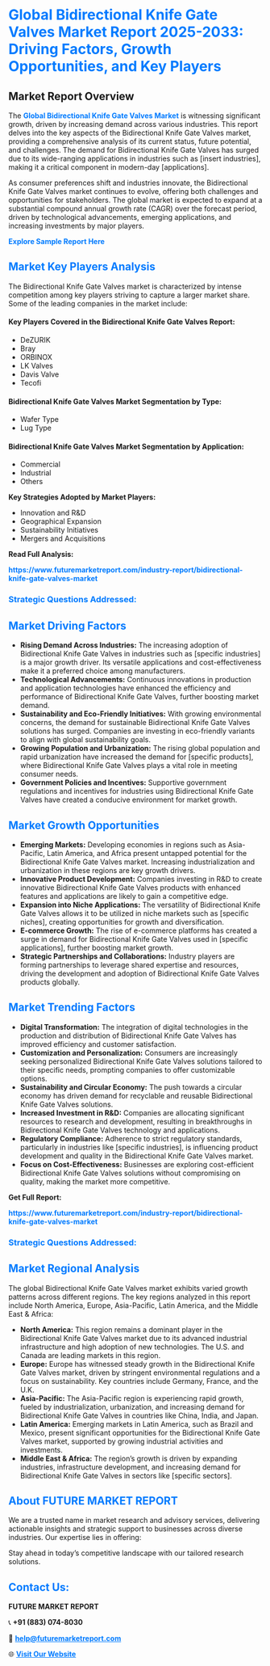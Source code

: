 <h1 style="color: #007BFF;">Global Bidirectional Knife Gate Valves Market Report 2025-2033: Driving Factors, Growth Opportunities, and Key Players</h1>

<section id="overview">
<h2>Market Report Overview</h2>
<p>The <a href="https://www.futuremarketreport.com/industry-report/bidirectional-knife-gate-valves-market" style="color: #007BFF; text-decoration: none;"><strong>Global Bidirectional Knife Gate Valves Market</strong></a> is witnessing significant growth, driven by increasing demand across various industries. This report delves into the key aspects of the Bidirectional Knife Gate Valves market, providing a comprehensive analysis of its current status, future potential, and challenges. The demand for Bidirectional Knife Gate Valves has surged due to its wide-ranging applications in industries such as [insert industries], making it a critical component in modern-day [applications].</p>
<p>As consumer preferences shift and industries innovate, the Bidirectional Knife Gate Valves market continues to evolve, offering both challenges and opportunities for stakeholders. The global market is expected to expand at a substantial compound annual growth rate (CAGR) over the forecast period, driven by technological advancements, emerging applications, and increasing investments by major players.</p>
</section>

<section id="overview">
<p><a href="https://www.futuremarketreport.com/request-sample/reportId=29305" style="color: #007BFF; text-decoration: none;"><strong>Explore Sample Report Here</strong></a></p>
</section>

<section id="key-players">
<h2 style="color: #007BFF;">Market Key Players Analysis</h2>
<p>The Bidirectional Knife Gate Valves market is characterized by intense competition among key players striving to capture a larger market share. Some of the leading companies in the market include:</p>
<h4>Key Players Covered in the Bidirectional Knife Gate Valves Report:</h4>
<ul><li>DeZURIK</li><li>Bray</li><li>ORBINOX</li><li>LK Valves</li><li>Davis Valve</li><li>Tecofi</li></ul>
<h4>Bidirectional Knife Gate Valves Market Segmentation by Type:</h4>
<ul><li>Wafer Type</li><li>Lug Type</li></ul>

<h4>Bidirectional Knife Gate Valves Market Segmentation by Application:</h4>
<ul><li>Commercial</li><li>Industrial</li><li>Others</li></ul>
<p><strong>Key Strategies Adopted by Market Players:</strong></p>
<ul>
<li>Innovation and R&D</li>
<li>Geographical Expansion</li>
<li>Sustainability Initiatives</li>
<li>Mergers and Acquisitions</li>
</ul>
</section>

<section>
<p><strong>Read Full Analysis: </strong></p><a href="https://www.futuremarketreport.com/industry-report/bidirectional-knife-gate-valves-market" style="color: #007BFF; text-decoration: none;"><strong>https://www.futuremarketreport.com/industry-report/bidirectional-knife-gate-valves-market</strong></a>
<h3 style="color: #007BFF;">Strategic Questions Addressed:</h3>
</section>

<section id="driving-factors">
<h2 style="color: #007BFF;">Market Driving Factors</h2>
<ul>
<li><strong>Rising Demand Across Industries:</strong> The increasing adoption of Bidirectional Knife Gate Valves in industries such as [specific industries] is a major growth driver. Its versatile applications and cost-effectiveness make it a preferred choice among manufacturers.</li>
<li><strong>Technological Advancements:</strong> Continuous innovations in production and application technologies have enhanced the efficiency and performance of Bidirectional Knife Gate Valves, further boosting market demand.</li>
<li><strong>Sustainability and Eco-Friendly Initiatives:</strong> With growing environmental concerns, the demand for sustainable Bidirectional Knife Gate Valves solutions has surged. Companies are investing in eco-friendly variants to align with global sustainability goals.</li>
<li><strong>Growing Population and Urbanization:</strong> The rising global population and rapid urbanization have increased the demand for [specific products], where Bidirectional Knife Gate Valves plays a vital role in meeting consumer needs.</li>
<li><strong>Government Policies and Incentives:</strong> Supportive government regulations and incentives for industries using Bidirectional Knife Gate Valves have created a conducive environment for market growth.</li>
</ul>
</section>

<section id="growth-opportunities">
<h2 style="color: #007BFF;">Market Growth Opportunities</h2>
<ul>
<li><strong>Emerging Markets:</strong> Developing economies in regions such as Asia-Pacific, Latin America, and Africa present untapped potential for the Bidirectional Knife Gate Valves market. Increasing industrialization and urbanization in these regions are key growth drivers.</li>
<li><strong>Innovative Product Development:</strong> Companies investing in R&D to create innovative Bidirectional Knife Gate Valves products with enhanced features and applications are likely to gain a competitive edge.</li>
<li><strong>Expansion into Niche Applications:</strong> The versatility of Bidirectional Knife Gate Valves allows it to be utilized in niche markets such as [specific niches], creating opportunities for growth and diversification.</li>
<li><strong>E-commerce Growth:</strong> The rise of e-commerce platforms has created a surge in demand for Bidirectional Knife Gate Valves used in [specific applications], further boosting market growth.</li>
<li><strong>Strategic Partnerships and Collaborations:</strong> Industry players are forming partnerships to leverage shared expertise and resources, driving the development and adoption of Bidirectional Knife Gate Valves products globally.</li>
</ul>
</section>

<section id="trending-factors">
<h2 style="color: #007BFF;">Market Trending Factors</h2>
<ul>
<li><strong>Digital Transformation:</strong> The integration of digital technologies in the production and distribution of Bidirectional Knife Gate Valves has improved efficiency and customer satisfaction.</li>
<li><strong>Customization and Personalization:</strong> Consumers are increasingly seeking personalized Bidirectional Knife Gate Valves solutions tailored to their specific needs, prompting companies to offer customizable options.</li>
<li><strong>Sustainability and Circular Economy:</strong> The push towards a circular economy has driven demand for recyclable and reusable Bidirectional Knife Gate Valves solutions.</li>
<li><strong>Increased Investment in R&D:</strong> Companies are allocating significant resources to research and development, resulting in breakthroughs in Bidirectional Knife Gate Valves technology and applications.</li>
<li><strong>Regulatory Compliance:</strong> Adherence to strict regulatory standards, particularly in industries like [specific industries], is influencing product development and quality in the Bidirectional Knife Gate Valves market.</li>
<li><strong>Focus on Cost-Effectiveness:</strong> Businesses are exploring cost-efficient Bidirectional Knife Gate Valves solutions without compromising on quality, making the market more competitive.</li>
</ul>
</section>

<section>
<p><strong>Get Full Report: </strong></p><a href="https://www.futuremarketreport.com/industry-report/bidirectional-knife-gate-valves-market" style="color: #007BFF; text-decoration: none;"><strong>https://www.futuremarketreport.com/industry-report/bidirectional-knife-gate-valves-market</strong></a>
<h3 style="color: #007BFF;">Strategic Questions Addressed:</h3>
</section>


<section id="regional-analysis">
<h2 style="color: #007BFF;">Market Regional Analysis</h2>
<p>The global Bidirectional Knife Gate Valves market exhibits varied growth patterns across different regions. The key regions analyzed in this report include North America, Europe, Asia-Pacific, Latin America, and the Middle East & Africa:</p>
<ul>
<li><strong>North America:</strong> This region remains a dominant player in the Bidirectional Knife Gate Valves market due to its advanced industrial infrastructure and high adoption of new technologies. The U.S. and Canada are leading markets in this region.</li>
<li><strong>Europe:</strong> Europe has witnessed steady growth in the Bidirectional Knife Gate Valves market, driven by stringent environmental regulations and a focus on sustainability. Key countries include Germany, France, and the U.K.</li>
<li><strong>Asia-Pacific:</strong> The Asia-Pacific region is experiencing rapid growth, fueled by industrialization, urbanization, and increasing demand for Bidirectional Knife Gate Valves in countries like China, India, and Japan.</li>
<li><strong>Latin America:</strong> Emerging markets in Latin America, such as Brazil and Mexico, present significant opportunities for the Bidirectional Knife Gate Valves market, supported by growing industrial activities and investments.</li>
<li><strong>Middle East & Africa:</strong> The region’s growth is driven by expanding industries, infrastructure development, and increasing demand for Bidirectional Knife Gate Valves in sectors like [specific sectors].</li>
</ul>
</section>

<footer>
<h2 style="color: #007BFF;">About FUTURE MARKET REPORT</h2>
<p>We are a trusted name in market research and advisory services, delivering actionable insights and strategic support to businesses across diverse industries. Our expertise lies in offering:</p>

<p>Stay ahead in today’s competitive landscape with our tailored research solutions.</p>

<h2 style="color: #007BFF;">Contact Us:</h2>
<p><strong>FUTURE MARKET REPORT</strong></p>
<p>📞 <strong>+91 (883) 074-8030</strong></p>
<p>📧 <strong><a href="mailto:help@futuremarketreport.com" style="color: #007BFF;">help@futuremarketreport.com</a></strong></p>
<p>🌐 <strong><a href="https://www.futuremarketreport.com/" style="color: #007BFF;">Visit Our Website</a></strong></p>
</footer>